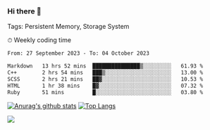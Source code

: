 ### Hi there 👋

Tags: Persistent Memory, Storage System

<!--

[![Anurag's github stats](https://github-readme-stats.vercel.app/api?username=wwyf)](https://github.com/anuraghazra/github-readme-stats)

[![Anurag's github stats](https://github-readme-stats.vercel.app/api?username=wwyf&count_private=true)](https://github.com/anuraghazra/github-readme-stats)


[![Top Langs](https://github-readme-stats.vercel.app/api/top-langs/?username=wwyf&count_private=true&&hide=jupyter%20notebook,html)](https://github.com/anuraghazra/github-readme-stats)



-->


⏱ Weekly coding time

<!--START_SECTION:waka-->

```txt
From: 27 September 2023 - To: 04 October 2023

Markdown   13 hrs 52 mins  ███████████████▒░░░░░░░░░   61.93 %
C++        2 hrs 54 mins   ███▒░░░░░░░░░░░░░░░░░░░░░   13.00 %
SCSS       2 hrs 21 mins   ██▓░░░░░░░░░░░░░░░░░░░░░░   10.53 %
HTML       1 hr 38 mins    █▓░░░░░░░░░░░░░░░░░░░░░░░   07.32 %
Ruby       51 mins         █░░░░░░░░░░░░░░░░░░░░░░░░   03.80 %
```

<!--END_SECTION:waka-->



[![Anurag's github stats](https://github-readme-stats.vercel.app/api?username=wwyf&count_private=true&show_icons=true&hide_border=true)](https://github.com/anuraghazra/github-readme-stats) [![Top Langs](https://github-readme-stats.vercel.app/api/top-langs/?username=wwyf&count_private=true&hide=jupyter%20notebook,html,OpenEdge%20ABL&langs_count=10&layout=compact&hide_border=true)](https://github.com/anuraghazra/github-readme-stats)

<!--

[![willianrod's wakatime stats](https://github-readme-stats.vercel.app/api/wakatime?username=wwyf)](https://github.com/anuraghazra/github-readme-stats)


-->

![](https://hit.yhype.me/github/profile?user_id=23121291)
